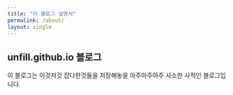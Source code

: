 ```yaml
---
title: "이 블로그 설명서"
permalink: /about/
layout: single
---
```


## unfill.github.io 블로그

이 블로그는 이것저것 잡다한것들을 저장해놓을 아주아주아주 사소한 사적인 블로그입니다.  


